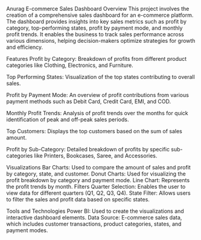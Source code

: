 Anurag E-commerce Sales Dashboard
Overview
This project involves the creation of a comprehensive sales dashboard for an e-commerce platform. The dashboard provides insights into key sales metrics such as profit by category, top-performing states, profit by payment mode, and monthly profit trends. It enables the business to track sales performance across various dimensions, helping decision-makers optimize strategies for growth and efficiency.

Features
Profit by Category: Breakdown of profits from different product categories like Clothing, Electronics, and Furniture.

Top Performing States: Visualization of the top states contributing to overall sales.

Profit by Payment Mode: An overview of profit contributions from various payment methods such as Debit Card, Credit Card, EMI, and COD.

Monthly Profit Trends: Analysis of profit trends over the months for quick identification of peak and off-peak sales periods.

Top Customers: Displays the top customers based on the sum of sales amount.

Profit by Sub-Category: Detailed breakdown of profits by specific sub-categories like Printers, Bookcases, Saree, and Accessories.

Visualizations
Bar Charts: Used to compare the amount of sales and profit by category, state, and customer.
Donut Charts: Used for visualizing the profit breakdown by category and payment mode.
Line Chart: Represents the profit trends by month.
Filters
Quarter Selection: Enables the user to view data for different quarters (Q1, Q2, Q3, Q4).
State Filter: Allows users to filter the sales and profit data based on specific states.

Tools and Technologies
Power BI: Used to create the visualizations and interactive dashboard elements.
Data Source: E-commerce sales data, which includes customer transactions, product categories, states, and payment modes.
